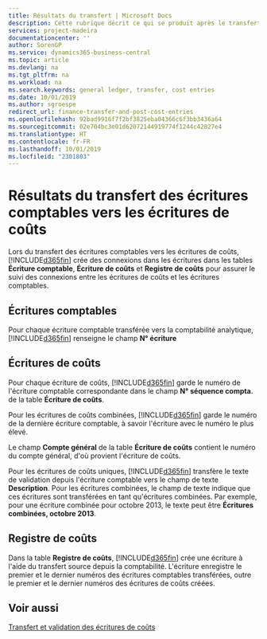 ```yaml
---
title: Résultats du transfert | Microsoft Docs
description: Cette rubrique décrit ce qui se produit après le transfert des écritures comptables vers les écritures de coûts.
services: project-madeira
documentationcenter: ''
author: SorenGP
ms.service: dynamics365-business-central
ms.topic: article
ms.devlang: na
ms.tgt_pltfrm: na
ms.workload: na
ms.search.keywords: general ledger, transfer, cost entries
ms.date: 10/01/2019
ms.author: sgroespe
redirect_url: finance-transfer-and-post-cost-entries
ms.openlocfilehash: 92bad9916f7f2bf3825eba04366c6f3bb3436a64
ms.sourcegitcommit: 02e704bc3e01d62072144919774f1244c42827e4
ms.translationtype: HT
ms.contentlocale: fr-FR
ms.lasthandoff: 10/01/2019
ms.locfileid: "2301803"
---
```

# <a name="results-of-transferring-general-ledger-entries-to-cost-entries"></a>Résultats du transfert des écritures comptables vers les écritures de coûts
Lors du transfert des écritures comptables vers les écritures de coûts, [!INCLUDE[d365fin](includes/d365fin_md.md)] crée des connexions dans les écritures dans les tables **Écriture comptable**, **Écriture de coûts** et **Registre de coûts** pour assurer le suivi des connexions entre les écritures de coûts et les écritures comptables.  

## <a name="general-ledger-entries"></a>Écritures comptables  
Pour chaque écriture comptable transférée vers la comptabilité analytique, [!INCLUDE[d365fin](includes/d365fin_md.md)] renseigne le champ **N° écriture**  

## <a name="cost-entries"></a>Écritures de coûts  
Pour chaque écriture de coûts, [!INCLUDE[d365fin](includes/d365fin_md.md)] garde le numéro de l'écriture comptable correspondante dans le champ **N° séquence compta.** de la table **Écriture de coûts**.  

Pour les écritures de coûts combinées, [!INCLUDE[d365fin](includes/d365fin_md.md)] garde le numéro de la dernière écriture comptable, à savoir l'écriture avec le numéro le plus élevé.  

Le champ **Compte général** de la table **Écriture de coûts** contient le numéro du compte général, d'où provient l'écriture de coûts.  

Pour les écritures de coûts uniques, [!INCLUDE[d365fin](includes/d365fin_md.md)] transfère le texte de validation depuis l'écriture comptable vers le champ de texte **Description**. Pour les écritures combinées, le champ de texte indique que ces écritures sont transférées en tant qu'écritures combinées. Par exemple, pour une écriture combinée pour octobre 2013, le texte peut être **Écritures combinées, octobre 2013**.  

## <a name="cost-register"></a>Registre de coûts  
Dans la table **Registre de coûts**, [!INCLUDE[d365fin](includes/d365fin_md.md)] crée une écriture à l'aide du transfert source depuis la comptabilité. L'écriture enregistre le premier et le dernier numéros des écritures comptables transférées, outre le premier et le dernier numéros des écritures de coûts créées.  

## <a name="see-also"></a>Voir aussi  
[Transfert et validation des écritures de coûts](finance-transfer-and-post-cost-entries.md)   

